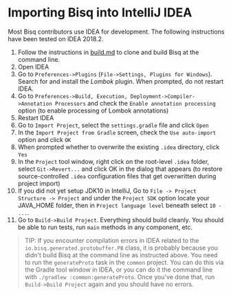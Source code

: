 # Importing Bisq into IntelliJ IDEA

Most Bisq contributors use IDEA for development. The following instructions have been tested on IDEA 2018.2.

 1. Follow the instructions in [build.md](build.md) to clone and build Bisq at the command line.
 1. Open IDEA
 1. Go to `Preferences->Plugins` (`File->Settings, Plugins for Windows`). Search for and install the _Lombok_ plugin. When prompted, do not restart IDEA.
 1. Go to `Preferences->Build, Execution, Deployment->Compiler->Annotation Processors` and check the `Enable annotation processing` option (to enable processing of Lombok annotations)
 1. Restart IDEA
 1. Go to `Import Project`, select the `settings.gradle` file and click `Open`
 1. In the `Import Project from Gradle` screen, check the `Use auto-import` option and click `OK`
 1. When prompted whether to overwrite the existing `.idea` directory, click `Yes`
 1. In the `Project` tool window, right click on the root-level `.idea` folder, select `Git->Revert...` and click OK in the dialog that appears (to restore source-controlled `.idea` configuration files that get overwritten during project import)
 1. If you did not yet setup JDK10 in IntelliJ, Go to `File -> Project Structure -> Project` and under the `Project SDK` option locate your JAVA_HOME folder, then in `Project language level` beneath select `10 - ...`.
 1. Go to `Build->Build Project`. Everything should build cleanly. You should be able to run tests, run `main` methods in any component, etc.

> TIP: If you encounter compilation errors in IDEA related to the `io.bisq.generated.protobuffer.PB` class, it is probably because you didn't build Bisq at the command line as instructed above. You need to run the `generateProto` task in the `common` project. You can do this via the Gradle tool window in IDEA, or you can do it the command line with `./gradlew :common:generateProto`. Once you've done that, run `Build->Build Project` again and you should have no errors.
